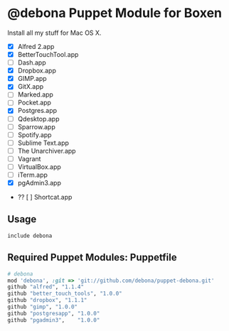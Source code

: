 # @debona Puppet Module for Boxen

Install all my stuff for Mac OS X.

- [x] Alfred 2.app
- [x] BetterTouchTool.app
- [ ] Dash.app
- [x] Dropbox.app
- [x] GIMP.app
- [x] GitX.app
- [ ] Marked.app
- [ ] Pocket.app
- [x] Postgres.app
- [ ] Qdesktop.app
- [ ] Sparrow.app
- [ ] Spotify.app
- [ ] Sublime Text.app
- [ ] The Unarchiver.app
- [ ] Vagrant
- [ ] VirtualBox.app
- [ ] iTerm.app
- [x] pgAdmin3.app

- ?? [ ] Shortcat.app


## Usage

```puppet
include debona
```

## Required Puppet Modules: Puppetfile

```ruby
# debona
mod 'debona', :git => 'git://github.com/debona/puppet-debona.git'
github "alfred", "1.1.4"
github "better_touch_tools", "1.0.0"
github "dropbox", "1.1.1"
github "gimp", "1.0.0"
github "postgresapp", "1.0.0"
github "pgadmin3",    "1.0.0"
```
